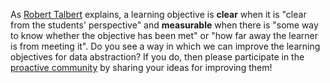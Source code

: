As [Robert Talbert](https://rtalbert.org/) explains, a learning objective is
**clear** when it is "clear from the students' perspective" and **measurable**
when there is "some way to know whether the objective has been met" or "how far
away the learner is from meeting it". Do you see a way in which we can improve
the learning objectives for data abstraction? If you do, then please
participate in the [proactive
community](../../../proactive-community/community-connections/)
by sharing your ideas for improving them!
